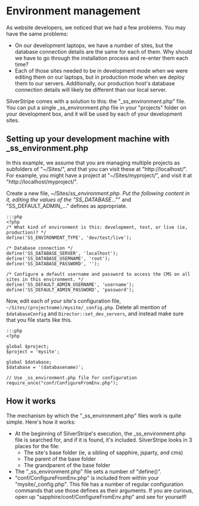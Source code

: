 # Environment management

As website developers, we noticed that we had a few problems.  You may have the same problems:

*  On our development laptops, we have a number of sites, but the database connection details are the same for each of
them.  Why should we have to go through the installation process and re-enter them each time?
*  Each of those sites needed to be in development mode when we were editing them on our laptops, but in production mode
when we deploy them to our servers.  Additionally, our production host's database connection details will likely be
different than our local server.

SilverStripe comes with a solution to this: the "_ss_environment.php" file.  You can put a single _ss_environment.php
file in your "projects" folder on your development box, and it will be used by each of your development sites.

## Setting up your development machine with _ss_environment.php

In this example, we assume that you are managing multiple projects as subfolders of "~/Sites/", and that you can visit
these at "http://localhost/".  For example, you might have a project at "~/Sites/myproject/", and visit it at
"http://localhost/myproject/".

Create a new file, ~/Sites/_ss_environment.php.  Put the following content in it, editing the values of the
"SS_DATABASE_..."" and "SS_DEFAULT_ADMIN_..." defines as appropriate.

	:::php
	<?php
	/* What kind of environment is this: development, test, or live (ie, production)? */
	define('SS_ENVIRONMENT_TYPE', 'dev/test/live');
	
	/* Database connection */
	define('SS_DATABASE_SERVER', 'localhost');
	define('SS_DATABASE_USERNAME', 'root');
	define('SS_DATABASE_PASSWORD', '');
	
	/* Configure a default username and password to access the CMS on all sites in this environment. */
	define('SS_DEFAULT_ADMIN_USERNAME', 'username');
	define('SS_DEFAULT_ADMIN_PASSWORD', 'password');


Now, edit each of your site's configuration file, `~/Sites/(projectname)/mysite/_config.php`.  Delete all mention
of `$databaseConfig` and `Director::set_dev_servers`, and instead make sure that you file starts like this.

	:::php
	<?php
	
	global $project;
	$project = 'mysite';
	
	global $database;
	$database = '(databasename)';
	
	// Use _ss_environment.php file for configuration
	require_once("conf/ConfigureFromEnv.php");


## How it works

The mechanism by which the "_ss_environment.php" files work is quite simple.  Here's how it works:

*  At the beginning of SilverStripe's execution, the _ss_environment.php file is searched for, and if it is found, it's
included.  SilverStripe looks in 3 places for the file:
    * The site's base folder (ie, a sibling of sapphire, jsparty, and cms)
    * The parent of the base folder
    * The grandparent of the base folder
*  The "_ss_environment.php" file sets a number of "define()".
*  "conf/ConfigureFromEnv.php" is included from within your "mysite/_config.php".  This file has a number of regular
configuration commands that use those defines as their arguments.  If you are curious, open up
"sapphire/conf/ConfigureFromEnv.php" and see for yourself!
